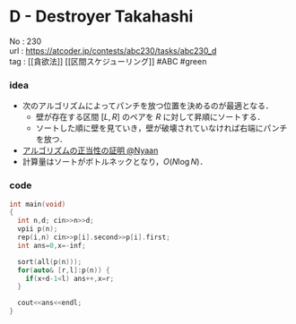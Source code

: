 # D - Destroyer Takahashi

No	: 230  
url	: https://atcoder.jp/contests/abc230/tasks/abc230_d  
tag	: [[貪欲法]] [[区間スケジューリング]]  #ABC #green

### idea
- 次のアルゴリズムによってパンチを放つ位置を決めるのが最適となる．
	- 壁が存在する区間 $[L,R]$ のペアを $R$ に対して昇順にソートする．
	- ソートした順に壁を見ていき，壁が破壊されていなければ右端にパンチを放つ．
- [アルゴリズムの正当性の証明 @Nyaan](https://atcoder.jp/contests/abc230/editorial/3013)
- 計算量はソートがボトルネックとなり，$O(N \log N)$．

### code
```cpp
int	main(void)
{
  int n,d; cin>>n>>d;
  vpii p(n);
  rep(i,n) cin>>p[i].second>>p[i].first;
  int ans=0,x=-inf;

  sort(all(p(n)));
  for(auto& [r,l]:p(n)) {
    if(x+d-1<l) ans++,x=r;
  }

  cout<<ans<<endl;
}
```